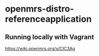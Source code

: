 openmrs-distro-referenceapplication
===================================

## Running locally with Vagrant 
https://wiki.openmrs.org/x/CIC3Ag


